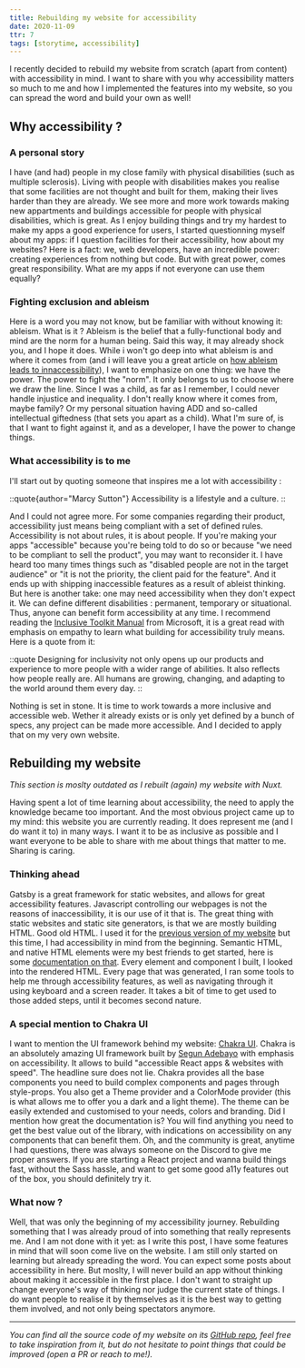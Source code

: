 ```yaml
---
title: Rebuilding my website for accessibility
date: 2020-11-09
ttr: 7
tags: [storytime, accessibility]
---
```


I recently decided to rebuild my website from scratch (apart from content) with accessibility in mind. I want to share with you why accessibility matters so much to me and how I implemented the features into my website, so you can spread the word and build your own as well!

## Why accessibility ?

### A personal story

I have (and had) people in my close family with physical disabilities (such as multiple sclerosis). Living with people with disabilities makes you realise that some facilities are not thought and built for them, making their lives harder than they are already. We see more and more work towards making new appartments and buildings accessible for people with physical disabilities, which is great. As I enjoy building things and try my hardest to make my apps a good experience for users, I started questionning myself about my apps: if I question facilities for their accessibility, how about my websites? Here is a fact: we, web developers, have an incredible power: creating experiences from nothing but code. But with great power, comes great responsibility. What are my apps if not everyone can use them equally?

### Fighting exclusion and ableism

Here is a word you may not know, but be familiar with without knowing it: ableism. What is it ? Ableism is the belief that a fully-functional body and mind are the norm for a human being. Said this way, it may already shock you, and I hope it does. While i won't go deep into what ableism is and where it comes from (and i will leave you a great article on [how ableism leads to innaccessibility](https://www.24a11y.com/2018/how-ableism-leads-to-inaccessibility/)), I want to emphasize on one thing: we have the power. The power to fight the "norm". It only belongs to us to choose where we draw the line. Since I was a child, as far as I remember, I could never handle injustice and inequality. I don't really know where it comes from, maybe family? Or my personal situation having ADD and so-called intellectual giftedness (that sets you apart as a child). What I'm sure of, is that I want to fight against it, and as a developer, I have the power to change things.

### What accessibility is to me

I'll start out by quoting someone that inspires me a lot with accessibility :

::quote{author="Marcy Sutton"}
Accessibility is a lifestyle and a culture.
::


And I could not agree more. For some companies regarding their product, accessibility just means being compliant with a set of defined rules. Accessibility is not about rules, it is about people. If you're making your apps "accessible" because you're being told to do so or because "we need to be compliant to sell the product", you may want to reconsider it. I have heard too many times things such as "disabled people are not in the target audience" or "it is not the priority, the client paid for the feature". And it ends up with shipping inaccessible features as a result of ableist thinking. But here is another take: one may need accessibility when they don't expect it. We can define different disabilities : permanent, temporary or situational. Thus, anyone can benefit form accessibility at any time. I recommend reading the [Inclusive Toolkit Manual](https://www.microsoft.com/design/inclusive/) from Microsoft, it is a great read with emphasis on empathy to learn what building for accessibility truly means. Here is a quote from it:

::quote
Designing for inclusivity not only opens up our products and experience to more people with a wider range of abilities. It also reflects how people really are. All humans are growing, changing, and adapting to the world around them every day.
::

Nothing is set in stone. It is time to work towards a more inclusive and accessible web. Wether it already exists or is only yet defined by a bunch of specs, any project can be made more accessible. And I decided to apply that on my very own website.

## Rebuilding my website

_This section is moslty outdated as I rebuilt (again) my website with Nuxt._

Having spent a lot of time learning about accessibility, the need to apply the knowledge became too important. And the most obvious project came up to my mind: this website you are currently reading. It does represent me (and I do want it to) in many ways. I want it to be as inclusive as possible and I want everyone to be able to share with me about things that matter to me. Sharing is caring.

### Thinking ahead

Gatsby is a great framework for static websites, and allows for great accessibility features. Javascript controlling our webpages is not the reasons of inaccessibility, it is our use of it that is. The great thing with static websites and static site generators, is that we are mostly building HTML. Good old HTML. I used it for the [previous version of my website](https://github.com/prazdevs/praz-dev-old) but this time, I had accessibility in mind from the beginning. Semantic HTML, and native HTML elements were my best friends to get started, here is some [documentation on that](https://developer.mozilla.org/en-US/docs/Learn/Accessibility/HTML). Every element and component I built, I looked into the rendered HTML. Every page that was generated, I ran some tools to help me through accessibility features, as well as navigating through it using keyboard and a screen reader. It takes a bit of time to get used to those added steps, until it becomes second nature. 

### A special mention to Chakra UI

I want to mention the UI framework behind my website: [Chakra UI](https://chakra-ui.com). Chakra is an absolutely amazing UI framework built by [Segun Adebayo](https://twitter.com/thesegunadebayo) with emphasis on accessibility. It allows to build "accessible React apps & websites with speed". The headline sure does not lie. Chakra provides all the base components you need to build complex components and pages through style-props. You also get a Theme provider and a ColorMode provider (this is what allows me to offer you a dark and a light theme). The theme can be easily extended and customised to your needs, colors and branding. Did I mention how great the documentation is? You will find anything you need to get the best value out of the library, with indications on accessibility on any components that can benefit them. Oh, and the community is great, anytime I had questions, there was always someone on the Discord to give me proper answers. If you are starting a React project and wanna build things fast, without the Sass hassle, and want to get some good a11y features out of the box, you should definitely try it.

### What now ?

Well, that was only the beginning of my accessibility journey. Rebuilding something that I was already proud of into something that really represents me. And I am not done with it yet: as I write this post, I have some features in mind that will soon come live on the website. I am still only started on learning but already spreading the word. You can expect some posts about accessibility in here. But moslty, I will never build an app without thinking about making it accessible in the first place. I don't want to straight up change everyone's way of thinking nor judge the current state of things. I do want people to realise it by themselves as it is the best way to getting them involved, and not only being spectators anymore.

---

_You can find all the source code of my website on its [GitHub repo](https://github.com/prazdevs/praz-dev), feel free to take inspiration from it, but do not hesitate to point things that could be improved (open a PR or reach to me!)._
